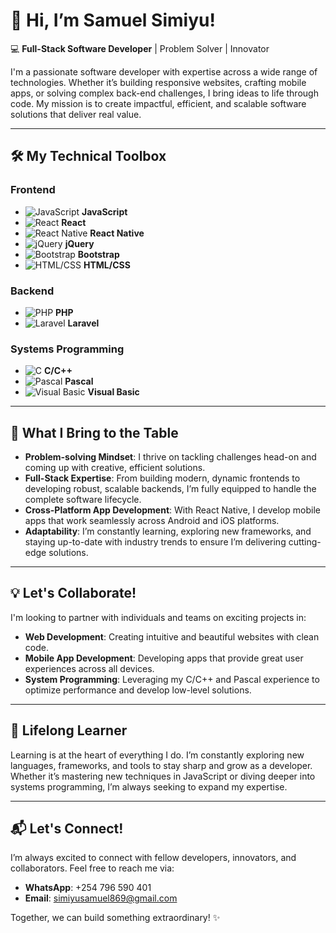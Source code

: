 # 👋 Hi, I’m **Samuel Simiyu**!

💻 **Full-Stack Software Developer** | Problem Solver | Innovator

I'm a passionate software developer with expertise across a wide range of technologies. Whether it’s building responsive websites, crafting mobile apps, or solving complex back-end challenges, I bring ideas to life through code. My mission is to create impactful, efficient, and scalable software solutions that deliver real value.

---

## 🛠️ **My Technical Toolbox**

### Frontend
- ![JavaScript](https://img.icons8.com/color/48/000000/javascript.png) **JavaScript**  
- ![React](https://img.icons8.com/color/48/000000/react.png) **React**  
- ![React Native](https://img.icons8.com/color/48/000000/react-native.png) **React Native**  
- ![jQuery](https://img.icons8.com/color/48/000000/jquery.png) **jQuery**  
- ![Bootstrap](https://img.icons8.com/color/48/000000/bootstrap.png) **Bootstrap**  
- ![HTML/CSS](https://img.icons8.com/color/48/000000/html-5.png) **HTML/CSS**  

### Backend
- ![PHP](https://img.icons8.com/color/48/000000/php.png) **PHP**  
- ![Laravel](https://img.icons8.com/color/48/000000/laravel.png) **Laravel**  

### Systems Programming
- ![C](https://img.icons8.com/color/48/000000/c-programming.png) **C/C++**  
- ![Pascal](https://img.icons8.com/ios/50/000000/pascal.png) **Pascal**  
- ![Visual Basic](https://img.icons8.com/ios/50/000000/visual-basic.png) **Visual Basic**  

---

## 🚀 **What I Bring to the Table**

- **Problem-solving Mindset**: I thrive on tackling challenges head-on and coming up with creative, efficient solutions.  
- **Full-Stack Expertise**: From building modern, dynamic frontends to developing robust, scalable backends, I’m fully equipped to handle the complete software lifecycle.  
- **Cross-Platform App Development**: With React Native, I develop mobile apps that work seamlessly across Android and iOS platforms.  
- **Adaptability**: I’m constantly learning, exploring new frameworks, and staying up-to-date with industry trends to ensure I’m delivering cutting-edge solutions.

---

## 💡 **Let's Collaborate!**

I'm looking to partner with individuals and teams on exciting projects in:

- **Web Development**: Creating intuitive and beautiful websites with clean code.  
- **Mobile App Development**: Developing apps that provide great user experiences across all devices.  
- **System Programming**: Leveraging my C/C++ and Pascal experience to optimize performance and develop low-level solutions.

---

## 🌱 **Lifelong Learner**

Learning is at the heart of everything I do. I’m constantly exploring new languages, frameworks, and tools to stay sharp and grow as a developer. Whether it’s mastering new techniques in JavaScript or diving deeper into systems programming, I’m always seeking to expand my expertise.

---

## 📬 **Let's Connect!**

I’m always excited to connect with fellow developers, innovators, and collaborators. Feel free to reach me via:

- **WhatsApp**: +254 796 590 401  
- **Email**: simiyusamuel869@gmail.com  

Together, we can build something extraordinary! ✨
